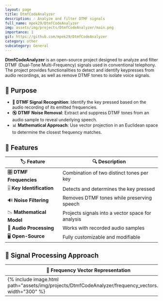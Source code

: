 ```yaml
---
layout: page
title: DtmfCodeAnalyzer
description: 🎶 Analyze and filter DTMF signals
full_name: mpek29/DtmfCodeAnalyzer
img: assets/img/projects/DtmfCodeAnalyzer/main.png
importance: 1
git: https://github.com/mpek29/DtmfCodeAnalyzer
category: other
subcategory: General
---
```



**DtmfCodeAnalyzer** is an open-source project designed to analyze and filter DTMF (Dual-Tone Multi-Frequency) signals used in conventional telephony. The project provides functionalities to detect and identify keypresses from audio recordings, as well as remove DTMF tones to isolate voice signals.

## 🎯 Purpose

- 🎵 **DTMF Signal Recognition**: Identify the key pressed based on the audio recording of its emitted frequencies.
- 🔇 **DTMF Noise Removal**: Extract and suppress DTMF tones from an audio sample to reveal underlying speech.
- 📊 **Mathematical Approach**: Use vector projection in an Euclidean space to determine the closest frequency matches.

## 📝 Features

| 🏷️ Feature        | 🔍 Description |
|----------------|-------------|
| 🎛️ **DTMF Frequencies** | Combination of two distinct tones per key |
| 🎚️ **Key Identification** | Detects and determines the key pressed |
| 🔊 **Noise Filtering** | Removes DTMF tones while preserving speech |
| 📉 **Mathematical Model** | Projects signals into a vector space for analysis |
| 🎤 **Audio Processing** | Works with recorded audio samples |
| 🖥️ **Open-Source** | Fully customizable and modifiable |

## 📐 Signal Processing Approach

| 🎵 Frequency Vector Representation | 🧮 Euclidean Projection | 🎛️ Filtering |
|-----------|-----------|-----------|
| {% include image.html path="assets/img/projects/DtmfCodeAnalyzer/frequency_vectors.png" width="300" %} | {% include image.html path="assets/img/projects/DtmfCodeAnalyzer/euclidean_projection.png" width="300" %} | {% include image.html path="assets/img/projects/DtmfCodeAnalyzer/filtering.png" width="300" %} |

